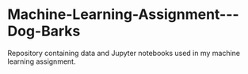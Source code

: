 # Machine-Learning-Assignment---Dog-Barks
Repository containing data and Jupyter notebooks used in my machine learning assignment. 
